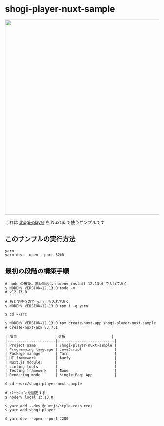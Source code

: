 # shogi-player-nuxt-sample

<p><a href="https://akicho8.github.io/shogi-player/"><img src="https://raw.githubusercontent.com/akicho8/shogi-player/shogi-player-nuxt-sample/main/application.png" height="640" /></a></p>

これは [shogi-player](https://akicho8.github.io/shogi-player/) を Nuxt.js で使うサンプルです

## このサンプルの実行方法

```shell
yarn
yarn dev --open --port 3200
```

## 最初の段階の構築手順

```shell
# node の確認。無い場合は nodenv install 12.13.0 で入れておく
$ NODENV_VERSION=12.13.0 node -v
# v12.13.0

# あとで使うので yarn も入れておく
$ NODENV_VERSION=12.13.0 npm i -g yarn

$ cd ~/src

$ NODENV_VERSION=12.13.0 npx create-nuxt-app shogi-player-nuxt-sample
# create-nuxt-app v3.7.1

| 項目                 | 選択                     |
|----------------------|--------------------------|
| Project name         | shogi-player-nuxt-sample |
| Programming language | JavaScript               |
| Package manager      | Yarn                     |
| UI framework         | Buefy                    |
| Nuxt.js modules      |                          |
| Linting tools        |                          |
| Testing framework    | None                     |
| Rendering mode       | Single Page App          |

$ cd ~/src/shogi-player-nuxt-sample

# バージョンを固定する
$ nodenv local 12.13.0

$ yarn add --dev @nuxtjs/style-resources
$ yarn add shogi-player

$ yarn dev --open --port 3200
```
